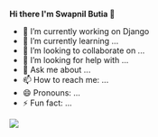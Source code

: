 <b> Hi there I'm Swapnil Butia </b>👋

- 🔭 I’m currently working on Django
- 🌱 I’m currently learning ...
- 👯 I’m looking to collaborate on ...
- 🤔 I’m looking for help with ...
- 💬 Ask me about ...
- 📫 How to reach me: ...
- 😄 Pronouns: ...
- ⚡ Fun fact: ...


<img src= "https://github-readme-stats.vercel.app/api?username=swapnilbutia05&&show_icons=true&title_color=ffffff&icon_color=bb2acf&text_color=daf7dc&bg_color=FFFF00">
